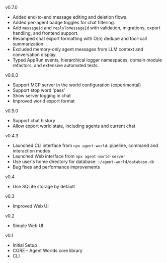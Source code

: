 v0.7.0
- Added end-to-end message editing and deletion flows.
- Added per-agent badge toggles for chat filtering.
- Add `messageId` and `replyToMessageId` with validation, migrations, export handling, and frontend support.
- Revamped chat export formatting with O(n) dedupe and tool-call summarization.
- Excluded memory-only agent messages from LLM context and conversation display.
- Typed AppRun events, hierarchical logger namespaces, domain module refactors, and extensive automated tests.

v0.6.0
- Support MCP server in the world configuration (experimental)
- Support stop word '<world>pass</world>'
- Show server logging in chat
- Improved world export format

v0.5.0
- Support chat history
- Allow export world state, including agents and current chat

v0.4.3
- Launched CLI interface from `npx agent-world`: pipeline, command and interaction modes
- Launched Web interface from `npx agent-world-server`
- Use user's home directory for database: `~/agent-world/database.db`
- Bug fixes and performance improvements

v0.4
- Use SQLite storage by default

v0.3
- Improved Web UI

v0.2
- Simple Web UI

v0.1
- Initial Setup
- CORE - Agent Worlds core library
- CLI
